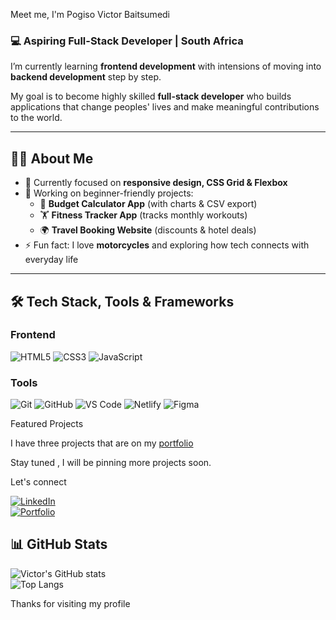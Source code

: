Meet me, I'm Pogiso Victor Baitsumedi  

### 💻 Aspiring Full-Stack Developer | South Africa  

I’m currently learning **frontend development**  with intensions of moving into **backend development** step by step.  

My goal is to become highly skilled  **full-stack developer** who builds applications that change peoples' lives and make meaningful contributions to the world.  

---

## 👨‍💻 About Me  
- 🌱 Currently focused on **responsive design, CSS Grid & Flexbox**  
- 🔭 Working on beginner-friendly projects:  
  - 🧮 **Budget Calculator App** (with charts & CSV export)  
  - 🏋️ **Fitness Tracker App** (tracks monthly workouts)  
  - 🌍 **Travel Booking Website** (discounts & hotel deals)  
- ⚡ Fun fact: I love **motorcycles** and exploring how tech connects with everyday life  

---

## 🛠️ Tech Stack, Tools & Frameworks  

### Frontend 
![HTML5](https://img.shields.io/badge/-HTML5-E34F26?style=flat&logo=html5&logoColor=white)
![CSS3](https://img.shields.io/badge/-CSS3-1572B6?style=flat&logo=css3&logoColor=white)
![JavaScript](https://img.shields.io/badge/-JavaScript-F7DF1E?style=flat&logo=javascript&logoColor=black)

### Tools
![Git](https://img.shields.io/badge/-Git-F05032?style=flat&logo=git&logoColor=white)
![GitHub](https://img.shields.io/badge/-GitHub-181717?style=flat&logo=github&logoColor=white)
![VS Code](https://img.shields.io/badge/-VS%20Code-007ACC?style=flat&logo=visual-studio-code&logoColor=white)
![Netlify](https://img.shields.io/badge/-Netlify-00C7B7?style=flat&logo=netlify&logoColor=white)
![Figma](https://img.shields.io/badge/-Figma-F24E1E?style=flat&logo=figma&logoColor=white)


Featured Projects

I have three projects that are on my [portfolio](https://victor-baitsumedi-portfolio.netlify.app/)

Stay tuned , I will be pinning more projects soon.

Let's connect

[![LinkedIn](https://img.shields.io/badge/LinkedIn-blue?style=flat&logo=linkedin&logoColor=white)](www.linkedin.com/in/victor-baitsumedi)  
[![Portfolio](https://img.shields.io/badge/Portfolio-Website-green?style=flat&logo=firefox&logoColor=white)](https://victor-baitsumedi-portfolio.netlify.app/)  

## 📊 GitHub Stats  
![Victor's GitHub stats](https://github-readme-stats.vercel.app/api?username=victorbaitsumedi&show_icons=true&theme=radical)  
![Top Langs](https://github-readme-stats.vercel.app/api/top-langs/?username=victorbaitsumedi&layout=compact&theme=radical)  


Thanks for visiting my profile
 



